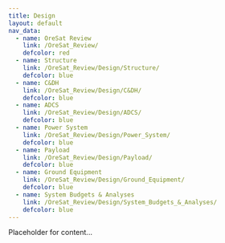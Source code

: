 ```yaml
---
title: Design
layout: default
nav_data:
  - name: OreSat Review
    link: /OreSat_Review/
    defcolor: red
  - name: Structure
    link: /OreSat_Review/Design/Structure/
    defcolor: blue
  - name: C&DH
    link: /OreSat_Review/Design/C&DH/
    defcolor: blue
  - name: ADCS
    link: /OreSat_Review/Design/ADCS/
    defcolor: blue
  - name: Power System
    link: /OreSat_Review/Design/Power_System/
    defcolor: blue
  - name: Payload
    link: /OreSat_Review/Design/Payload/
    defcolor: blue
  - name: Ground Equipment
    link: /OreSat_Review/Design/Ground_Equipment/
    defcolor: blue
  - name: System Budgets & Analyses
    link: /OreSat_Review/Design/System_Budgets_&_Analyses/
    defcolor: blue
---
```



Placeholder for content...
